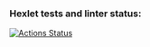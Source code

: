 ### Hexlet tests and linter status:
[![Actions Status](https://github.com/BordisB/java-project-61/actions/workflows/hexlet-check.yml/badge.svg)](https://github.com/BordisB/java-project-61/actions)